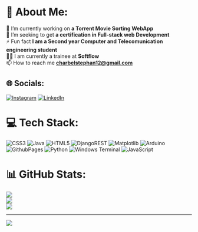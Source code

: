 # 💫 About Me:
🔭 I’m currently working on **a Torrent Movie Sorting WebApp**<br>🌱 I’m seeking to get **a certification in Full-stack web Development**<br>⚡ Fun fact **I am a Second year Computer and Telecomunication engineering student**<br>🧑‍💻 I am currently a trainee at **Softflow**<br>📫 How to reach me **charbelstephan12@gmail.com**


## 🌐 Socials:
[![Instagram](https://img.shields.io/badge/Instagram-%23E4405F.svg?logo=Instagram&logoColor=white)](https://instagram.com/charbel_stephan) [![LinkedIn](https://img.shields.io/badge/LinkedIn-%230077B5.svg?logo=linkedin&logoColor=white)](https://linkedin.com/in/charbel-j-estephan) 

# 💻 Tech Stack:
![CSS3](https://img.shields.io/badge/css3-%231572B6.svg?style=plastic&logo=css3&logoColor=white) ![Java](https://img.shields.io/badge/java-%23ED8B00.svg?style=plastic&logo=openjdk&logoColor=white) ![HTML5](https://img.shields.io/badge/html5-%23E34F26.svg?style=plastic&logo=html5&logoColor=white) ![DjangoREST](https://img.shields.io/badge/DJANGO-REST-ff1709?style=plastic&logo=django&logoColor=white&color=ff1709&labelColor=gray) ![Matplotlib](https://img.shields.io/badge/Matplotlib-%23ffffff.svg?style=plastic&logo=Matplotlib&logoColor=black) ![Arduino](https://img.shields.io/badge/-Arduino-00979D?style=plastic&logo=Arduino&logoColor=white) ![GithubPages](https://img.shields.io/badge/github%20pages-121013?style=plastic&logo=github&logoColor=white) ![Python](https://img.shields.io/badge/python-3670A0?style=plastic&logo=python&logoColor=ffdd54) ![Windows Terminal](https://img.shields.io/badge/Windows%20Terminal-%234D4D4D.svg?style=plastic&logo=windows-terminal&logoColor=white) ![JavaScript](https://img.shields.io/badge/javascript-%23323330.svg?style=plastic&logo=javascript&logoColor=%23F7DF1E)
# 📊 GitHub Stats:
![](https://github-readme-stats.vercel.app/api?username=charbel-j-estephan&theme=dark&hide_border=false&include_all_commits=true&count_private=true)<br/>
![](https://github-readme-streak-stats.herokuapp.com/?user=charbel-j-estephan&theme=dark&hide_border=false)<br/>
![](https://github-readme-stats.vercel.app/api/top-langs/?username=charbel-j-estephan&theme=dark&hide_border=false&include_all_commits=true&count_private=true&layout=compact)

---
[![](https://visitcount.itsvg.in/api?id=charbel-j-estephan&icon=0&color=1)](https://visitcount.itsvg.in)

<!-- Proudly created with GPRM ( https://gprm.itsvg.in ) -->
